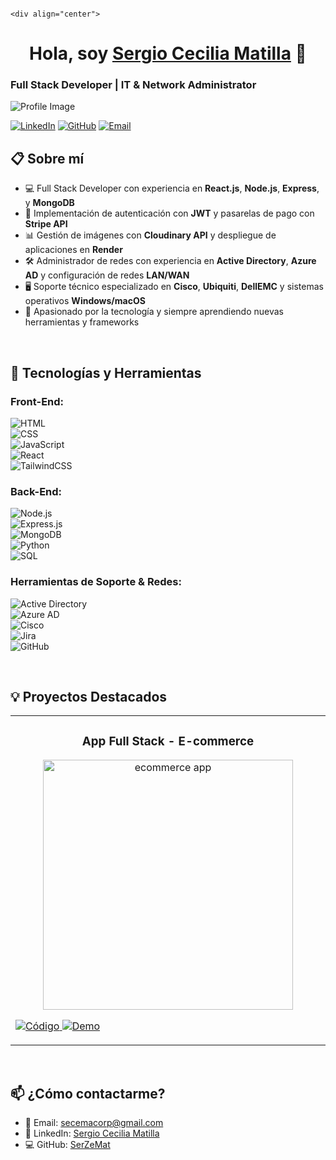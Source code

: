                                                                                  <div align="center">
  <h1 align="center">Hola, soy <a href="#">Sergio Cecilia Matilla</a> 👋</h1>
  <h3>Full Stack Developer | IT & Network Administrator</h3>
</div>

<div>
  <img src="https://i.imgur.com/weNbhGZ.png" alt="Profile Image">
</div>

[![LinkedIn](https://img.shields.io/badge/LinkedIn-blue?style=for-the-badge&logo=linkedin)](https://www.linkedin.com/in/sergio-cecilia-matilla-33672030/)
[![GitHub](https://img.shields.io/badge/GitHub-black?style=for-the-badge&logo=github)](https://github.com/SerZeMat)
[![Email](https://img.shields.io/badge/Email-D14836?style=for-the-badge&logo=gmail&logoColor=white)](mailto:secemacorp@gmail.com)

## 📋 Sobre mí

- 💻 Full Stack Developer con experiencia en **React.js**, **Node.js**, **Express**, y **MongoDB**  
- 🔐 Implementación de autenticación con **JWT** y pasarelas de pago con **Stripe API**  
- 📊 Gestión de imágenes con **Cloudinary API** y despliegue de aplicaciones en **Render**  
- 🛠️ Administrador de redes con experiencia en **Active Directory**, **Azure AD** y configuración de redes **LAN/WAN**  
- 🖥️ Soporte técnico especializado en **Cisco**, **Ubiquiti**, **DellEMC** y sistemas operativos **Windows/macOS**  
- 🚀 Apasionado por la tecnología y siempre aprendiendo nuevas herramientas y frameworks  

<br>

## 🚀 Tecnologías y Herramientas

### **Front-End:**  
![HTML](https://img.shields.io/badge/HTML5-E34F26?style=for-the-badge&logo=html5&logoColor=white)  
![CSS](https://img.shields.io/badge/CSS3-1572B6?style=for-the-badge&logo=css3&logoColor=white)  
![JavaScript](https://img.shields.io/badge/JavaScript-F7DF1E?style=for-the-badge&logo=javascript&logoColor=black)  
![React](https://img.shields.io/badge/React-61DAFB?style=for-the-badge&logo=react&logoColor=black)  
![TailwindCSS](https://img.shields.io/badge/TailwindCSS-38B2AC?style=for-the-badge&logo=tailwind-css&logoColor=white)

### **Back-End:**  
![Node.js](https://img.shields.io/badge/Node.js-339933?style=for-the-badge&logo=nodedotjs&logoColor=white)  
![Express.js](https://img.shields.io/badge/Express.js-000000?style=for-the-badge&logo=express&logoColor=white)  
![MongoDB](https://img.shields.io/badge/MongoDB-47A248?style=for-the-badge&logo=mongodb&logoColor=white)  
![Python](https://img.shields.io/badge/Python-3776AB?style=for-the-badge&logo=python&logoColor=white)  
![SQL](https://img.shields.io/badge/SQL-4479A1?style=for-the-badge&logo=postgresql&logoColor=white)

### **Herramientas de Soporte & Redes:**  
![Active Directory](https://img.shields.io/badge/Active%20Directory-0081CB?style=for-the-badge&logo=microsoft&logoColor=white)  
![Azure AD](https://img.shields.io/badge/Azure%20AD-0078D4?style=for-the-badge&logo=microsoftazure&logoColor=white)  
![Cisco](https://img.shields.io/badge/Cisco-1BA0D7?style=for-the-badge&logo=cisco&logoColor=white)  
![Jira](https://img.shields.io/badge/Jira-0052CC?style=for-the-badge&logo=jira&logoColor=white)  
![GitHub](https://img.shields.io/badge/GitHub-181717?style=for-the-badge&logo=github&logoColor=white)

<br>

## 💡 Proyectos Destacados

<table>
  <tr>
    <td width="50%">
      <h3 align="center">App Full Stack - E-commerce</h3>
      <div align="center">
        <a href="https://github.com/SerZeMat/ecommerce-app" target="_blank">
          <img src="https://i.imgur.com/Jj10cTF.jpg" width="400" alt="ecommerce app">
        </a>
      </div>
      <p>
        <a href="https://github.com/SerZeMat/ecommerce-app" target="_blank">
          <img src="https://img.shields.io/badge/Código-1f9f9f?style=for-the-badge&logo=github&logoColor=black" alt="Código">
        </a>
        <a href="https://your-app-demo-link.com" target="_blank">
          <img src="https://img.shields.io/badge/Demo-green?style=for-the-badge&logo=googlechrome&logoColor=white" alt="Demo">
        </a>
      </p>
    </td>
  </tr>
</table>

<br>

## 📫 ¿Cómo contactarme?

- 📧 Email: [secemacorp@gmail.com](mailto:secemacorp@gmail.com)  
- 💼 LinkedIn: [Sergio Cecilia Matilla](https://www.linkedin.com/in/sergio-cecilia-matilla-33672030/)  
- 💻 GitHub: [SerZeMat](https://github.com/SerZeMat)

